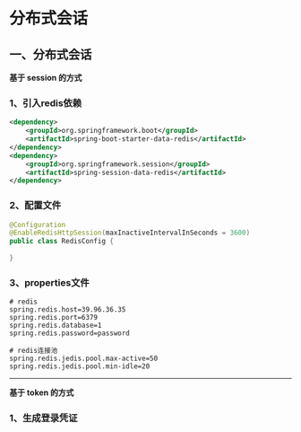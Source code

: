 # 分布式会话

## 一、分布式会话

**基于 session 的方式**

### 1、引入redis依赖

```xml
<dependency>
    <groupId>org.springframework.boot</groupId>
    <artifactId>spring-boot-starter-data-redis</artifactId>
</dependency>
<dependency>
    <groupId>org.springframework.session</groupId>
    <artifactId>spring-session-data-redis</artifactId>
</dependency>

```

### 2、配置文件

```java
@Configuration
@EnableRedisHttpSession(maxInactiveIntervalInSeconds = 3600)
public class RedisConfig {
    
}
```

### 3、properties文件

```properties
# redis
spring.redis.host=39.96.36.35
spring.redis.port=6379
spring.redis.database=1
spring.redis.password=password

# redis连接池
spring.redis.jedis.pool.max-active=50
spring.redis.jedis.pool.min-idle=20
```

---

**基于 token 的方式**

### 1、生成登录凭证